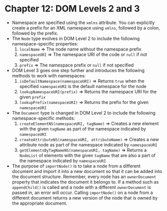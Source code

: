 # Chapter 12: DOM Levels 2 and 3
* Namespace are specified using the `xmlns` attribute. You can explicitly create a prefix for an XML namespace using `xmlns`, followed by a colon, followed by the prefix.
* The `Node` type evolves in DOM Level 2 to include the following namespace-specific properties:
  1. `localName` => The node name without the namespace prefix
  2. `namespaceURI` => The namespace URI of the code or `null` if not specified
  3. `prefix` => The namespace prefix or `null` if not specified
* DOM Level 3 goes one step further and introduces the following methods to work with namespaces:
  1. `isDefaultNamespace(namespaceURI)` => Returns `true` when the specified `namespaceURI` is the default namespace for the node
  2. `lookupNamespaceURI(prefix)` => Returns the namespace URI for the given `prefix`
  3. `lookupPrefix(namespaceURI)` => Returns the prefix for the given `namespaceURI`
* The `Document` type is changed in DOM Level 2 to include the following namespace-specific methods:
  1. `createElementNS(namespaceURI, tagName)` => Creates a new element with the given `tagName` as part of the namespace indicated by `namespaceURI`
  2. `createAttributeNS(namespaceURI, attributeName)` => Creates a new attribute node as part of the namespace indicated by `namespaceURI`
  3. `getElementsByTagNameNS(namespaceURI, tagName)` => Returns a `NodeList` of elements with the given `tagName` that are also a part of the namespace indicated by `namespaceURI`
* The purpose of `importNode()` is to take a node from a different document and import it into a new document so that it can be added into the document structure. Remember, every node has an `ownerDocument` property that indicates the document it belongs to. If a method such as `appendChild()` is called and a node with a different `ownerDocument` is passed in, an error will occur. Calling `importNode()` on a node from a different document returns a new version of the node that is owned by the appropriate document.

